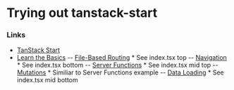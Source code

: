 # Trying out tanstack-start

### Links
- [TanStack Start](https://tanstack.com/start)
- [Learn the Basics](https://tanstack.com/start/latest/docs/framework/react/learn-the-basics)
-- [File-Based Routing](https://tanstack.com/router/latest/docs/framework/react/routing/file-based-routing) * See index.tsx top
-- [Navigation](https://tanstack.com/router/latest/docs/framework/react/guide/navigation) * See index.tsx bottom
-- [Server Functions](https://tanstack.com/start/latest/docs/framework/react/server-functions) * See index.tsx mid top
-- [Mutations](https://tanstack.com/router/latest/docs/framework/react/guide/data-mutations) * Similiar to Server Functions example
-- [Data Loading](https://tanstack.com/router/latest/docs/framework/react/guide/data-loading) * See index.tsx mid bottom
